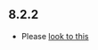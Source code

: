 ## 8.2.2

- Please [look to this]((https://dooboolab.github.io/flutter_sound/doc/book/CHANGELOG.html))

